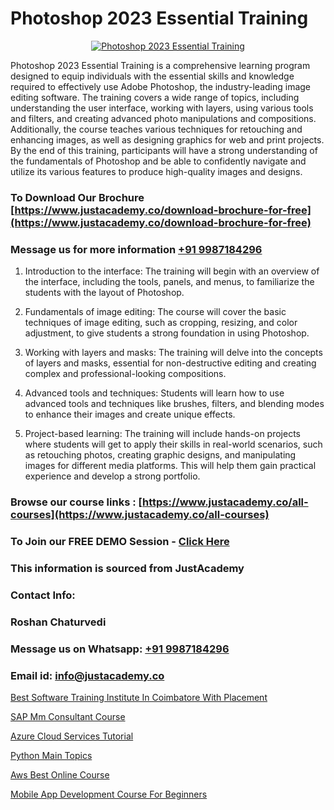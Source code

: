 # Photoshop 2023 Essential Training

<p align="center">
  <a href="https://justacademy.co/course-detail/photoshop-training">
    <img src="https://justacademy.co/storage2/course_image/1676637576_course_image.webp" alt="Photoshop 2023 Essential Training">
  </a>
</p>


Photoshop 2023 Essential Training is a comprehensive learning program designed to equip individuals with the essential skills and knowledge required to effectively use Adobe Photoshop, the industry-leading image editing software. The training covers a wide range of topics, including understanding the user interface, working with layers, using various tools and filters, and creating advanced photo manipulations and compositions. Additionally, the course teaches various techniques for retouching and enhancing images, as well as designing graphics for web and print projects. By the end of this training, participants will have a strong understanding of the fundamentals of Photoshop and be able to confidently navigate and utilize its various features to produce high-quality images and designs. 
### To Download Our Brochure [https://www.justacademy.co/download-brochure-for-free](https://www.justacademy.co/download-brochure-for-free)
### Message us for more information [+91 9987184296](https://api.whatsapp.com/send?phone=919987184296)
1) Introduction to the interface: The training will begin with an overview of the interface, including the tools, panels, and menus, to familiarize the students with the layout of Photoshop.

2) Fundamentals of image editing: The course will cover the basic techniques of image editing, such as cropping, resizing, and color adjustment, to give students a strong foundation in using Photoshop.

3) Working with layers and masks: The training will delve into the concepts of layers and masks, essential for non-destructive editing and creating complex and professional-looking compositions.

4) Advanced tools and techniques: Students will learn how to use advanced tools and techniques like brushes, filters, and blending modes to enhance their images and create unique effects.

5) Project-based learning: The training will include hands-on projects where students will get to apply their skills in real-world scenarios, such as retouching photos, creating graphic designs, and manipulating images for different media platforms. This will help them gain practical experience and develop a strong portfolio.

### Browse our course links : [https://www.justacademy.co/all-courses](https://www.justacademy.co/all-courses) 
### To Join our FREE DEMO Session - [Click Here](https://www.justacademy.co/register-for-course-demo)


### This information is sourced from JustAcademy
### Contact Info:
### Roshan Chaturvedi
### Message us on Whatsapp: [+91 9987184296](https://api.whatsapp.com/send?phone=919987184296)
### Email id: [info@justacademy.co](mailto:info@justacademy.co)
                
[Best Software Training Institute In Coimbatore With Placement](https://www.linkedin.com/pulse/best-software-training-institute-coimbatore-placement-tzhtc?trackingId=RndLnOCcXzMgAfYQeVpFzA%3D%3D&lipi=urn%3Ali%3Apage%3Ad_flagship3_company_admin%3BH6KMNh6EQhC0bc0MnOGqbQ%3D%3D)

[SAP Mm Consultant Course](https://www.linkedin.com/pulse/sap-mm-consultant-course-software-training-sunnyvale-rab7f/)

[Azure Cloud Services Tutorial](https://medium.com/@mistersumit961/azure-cloud-services-tutorial-ac4a3e57d4d5)

[Python Main Topics](https://medium.com/@prempja40/python-main-topics-4164ecaefe6b)

[Aws Best Online Course](https://justacademyin.github.io/justacademy/aws-best-online-course)

[Mobile App Development Course For Beginners](https://justacademyin.github.io/Articles/Mobile-App-Development-Course-For-Beginners)

